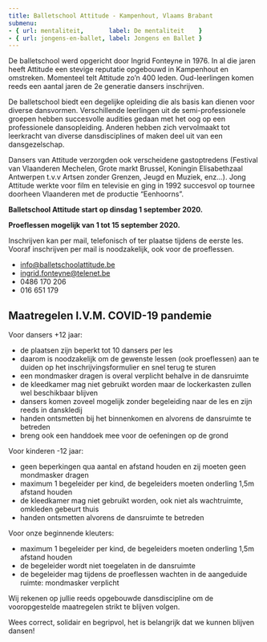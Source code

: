 ```yaml
---
title: Balletschool Attitude - Kampenhout, Vlaams Brabant
submenu:
- { url: mentaliteit,       label: De mentaliteit    }
- { url: jongens-en-ballet, label: Jongens en Ballet }
---
```

De balletschool werd opgericht door Ingrid Fonteyne in 1976. In al die jaren heeft Attitude een stevige reputatie opgebouwd in Kampenhout en omstreken. Momenteel telt Attitude zo’n 400 leden. Oud-leerlingen komen reeds een aantal jaren de 2e generatie dansers inschrijven.

De balletschool biedt een degelijke opleiding die als basis kan dienen voor diverse dansvormen. Verschillende leerlingen uit de semi-professionele groepen hebben succesvolle audities gedaan met het oog op een professionele dansopleiding. Anderen hebben zich vervolmaakt tot leerkracht van diverse dansdisciplines of maken deel uit van een dansgezelschap.

Dansers van Attitude verzorgden ook verscheidene gastoptredens (Festival van Vlaanderen Mechelen, Grote markt Brussel, Koningin Elisabethzaal Antwerpen t.v.v Artsen zonder Grenzen, Jeugd en Muziek, enz...). Jong Attitude werkte voor film en televisie en ging in 1992 succesvol op tournee doorheen Vlaanderen met de productie “Eenhoorns”.

**Balletschool Attitude start op dinsdag 1 september 2020.**

**Proeflessen mogelijk van 1 tot 15 september 2020.**

Inschrijven kan per mail, telefonisch of ter plaatse tijdens de eerste les.
Vooraf inschrijven per mail is noodzakelijk, ook voor de proeflessen.

* [info@balletschoolattitude.be](mailto:info@balletschoolattitude.be)
* [ingrid.fonteyne@telenet.be](mailto:ingrid.fonteyne@telenet.be)
* 0486 170 206
* 016 651 179

## Maatregelen I.V.M. COVID-19 pandemie

Voor dansers +12 jaar:

- de plaatsen zijn beperkt tot 10 dansers per les
- daarom is noodzakelijk om de gewenste lessen (ook proeflessen) aan te duiden op het inschrijvingsformulier en snel terug te sturen
- een mondmasker dragen is overal verplicht behalve in de dansruimte
- de kleedkamer mag niet gebruikt worden maar de lockerkasten zullen wel beschikbaar blijven
- dansers komen zoveel mogelijk zonder begeleiding naar de les en zijn reeds in danskledij
- handen ontsmetten bij het binnenkomen en alvorens de dansruimte te betreden
- breng ook een handdoek mee voor de oefeningen op de grond

Voor kinderen -12 jaar:

- geen beperkingen qua aantal en afstand houden en zij moeten geen mondmasker dragen
- maximum 1 begeleider per kind, de begeleiders moeten onderling 1,5m afstand houden
- de kleedkamer mag niet gebruikt worden, ook niet als wachtruimte, omkleden gebeurt thuis
- handen ontsmetten alvorens de dansruimte te betreden

Voor onze beginnende kleuters:

- maximum 1 begeleider per kind, de begeleiders moeten onderling 1,5m afstand houden
- de begeleider wordt niet toegelaten in de dansruimte
- de begeleider mag tijdens de proeflessen wachten in de aangeduide ruimte: mondmasker verplicht


Wij rekenen op jullie reeds opgebouwde dansdiscipline om de vooropgestelde maatregelen strikt te blijven volgen.

Wees correct, solidair en begripvol, het is belangrijk dat we kunnen blijven dansen!